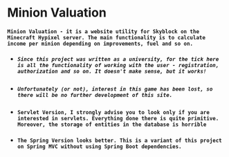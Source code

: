 # Minion Valuation

#### `Minion Valuation - it is a website utility for Skyblock on the Minecraft Hypixel server. The main functionality is to calculate income per minion depending on improvements, fuel and so on.`

* ##### `Since this project was written as a university, for the tick here is all the functionality of working with the user - registration, authorization and so on. It doesn't make sense, but it works!`

* ##### `Unfortunately (or not), interest in this game has been lost, so there will be no further development of this site.`

- #### `Servlet Version, I strongly advise you to look only if you are interested in servlets. Everything done there is quite primitive. Moreover, the storage of entities in the database is horrible`

- #### `The Spring Version looks better. This is a variant of this project on Spring MVC without using Spring Boot dependencies.`
